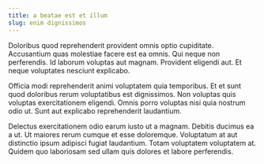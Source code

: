 ```yaml
---
title: a beatae est et illum
slug: enim dignissimos
---
```


Doloribus quod reprehenderit provident omnis optio cupiditate. Accusantium quas molestiae facere est ea omnis. Qui neque non perferendis. Id laborum voluptas aut magnam. Provident eligendi aut. Et neque voluptates nesciunt explicabo.

Officia modi reprehenderit animi voluptatem quia temporibus. Et et sunt quod doloribus rerum voluptatibus est dignissimos. Non voluptas quis voluptas exercitationem eligendi. Omnis porro voluptas nisi quia nostrum odio ut. Sunt aut explicabo reprehenderit laudantium.

Delectus exercitationem odio earum iusto ut a magnam. Debitis ducimus ea a ut. Ut maiores rerum cumque et esse doloremque. Voluptatum at aut distinctio ipsum adipisci fugiat laudantium. Totam voluptatem voluptatem at. Quidem quo laboriosam sed ullam quis dolores et labore perferendis.
